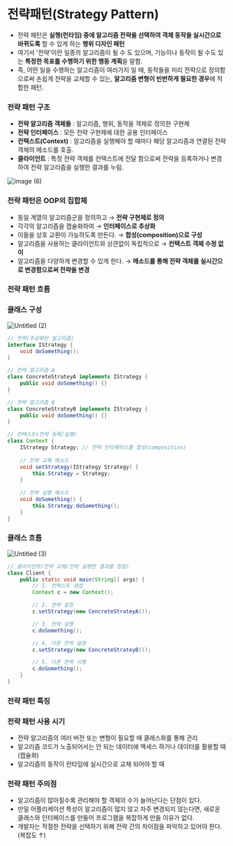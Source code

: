 # 전략패턴(**Strategy Pattern)**

- 전략 패턴은 **실행(런타임) 중에 알고리즘 전략을 선택하여 객체 동작을 실시간으로 바뀌도록** 할 수 있게 하는 **행위 디자인 패턴**
- 여기서 '전략'이란 일종의 알고리즘이 될 수 도 있으며, 기능이나 동작이 될 수도 있는 **특정한 목표를 수행하기 위한 행동 계획**을 말함.
- 즉, 어떤 일을 수행하는 알고리즘이 여러가지 일 때, 동작들을 미리 전략으로 정의함으로써 손쉽게 전략을 교체할 수 있는, **알고리즘 변형이 빈번하게 필요한 경우**에 적합한 패턴.

### 전략 패턴 구조

- **전략 알고리즘 객체들** : 알고리즘, 행위, 동작을 객체로 정의한 구현체
- **전략 인터페이스** : 모든 전략 구현제에 대한 공용 인터페이스
- **컨텍스트(Context)** : 알고리즘을 실행해야 할 때마다 해당 알고리즘과 연결된 전략 객체의 메소드를 호출.
- **클라이언트** : 특정 전략 객체를 컨텍스트에 전달 함으로써 전략을 등록하거나 변경하여 전략 알고리즘을 실행한 결과를 누림.

![image (6)](https://github.com/Woori-FISA-CS-Study/CS-Study/assets/35751392/40430948-36d5-4497-ada6-a135405a1f2a)


### **전략 패턴은 OOP의 집합체**

- 동일 계열의 알고리즘군을 정의하고 → **전략 구현체로 정의**
- 각각의 알고리즘을 캡슐화하여 → **인터페이스로 추상화**
- 이들을 상호 교환이 가능하도록 만든다. → **합성(composition)으로 구성**
- 알고리즘을 사용하는 클라이언트와 상관없이 독립적으로 → **컨텍스트 객체 수정 없이**
- 알고리즘을 다양하게 변경할 수 있게 한다. → **메소드를 통해 전략 객체를 실시간으로 변경함으로써 전략을 변경**

### 전략 패턴 흐름

### 클래스 구성

![Untitled (2)](https://github.com/Woori-FISA-CS-Study/CS-Study/assets/35751392/be2a5635-fa0f-483b-8c9a-e1d88e03b44a)


```java
// 전략(추상화된 알고리즘)
interface IStrategy {
    void doSomething();
}

// 전략 알고리즘 A
class ConcreteStrateyA implements IStrategy {
    public void doSomething() {}
}

// 전략 알고리즘 B
class ConcreteStrateyB implements IStrategy {
    public void doSomething() {}
}
```

```java
// 컨텍스트(전략 등록/실행)
class Context {
    IStrategy Strategy; // 전략 인터페이스를 합성(composition)
	
    // 전략 교체 메소드
    void setStrategy(IStrategy Strategy) {
        this.Strategy = Strategy;
    }
	
    // 전략 실행 메소드
    void doSomething() {
        this.Strategy.doSomething();
    }
}
```

### 클래스 흐름

![Untitled (3)](https://github.com/Woori-FISA-CS-Study/CS-Study/assets/35751392/9af2f04f-5b50-4be1-9967-4fa299622197)

```java
// 클라이언트(전략 교체/전략 실행한 결과를 얻음)
class Client {
    public static void main(String[] args) {
        // 1. 컨텍스트 생성
        Context c = new Context();

        // 2. 전략 설정
        c.setStrategy(new ConcreteStrateyA());

        // 3. 전략 실행
        c.doSomething();

        // 4. 다른 전략 설정
        c.setStrategy(new ConcreteStrateyB());

        // 5. 다른 전략 시행
        c.doSomething();
    }
}
```

### 전략 패턴 특징

### 전략 패턴 사용 시기

- 전략 알고리즘의 여러 버전 또는 변형이 필요할 때 클래스화를 통해 관리
- 알고리즘 코드가 노출되어서는 안 되는 데이터에 액세스 하거나 데이터를 활용할 때 (캡슐화)
- 알고리즘의 동작이 런타임에 실시간으로 교체 되어야 할 때

### 전략 패턴 주의점

- 알고리즘이 많아질수록 관리해야 할 객체의 수가 늘어난다는 단점이 있다.
- 만일 어플리케이션 특성이 알고리즘이 많지 않고 자주 변경되지 않는다면, 새로운 클래스와 인터페이스를 만들어 프로그램을 복잡하게 만들 이유가 없다.
- 개발자는 적절한 전략을 선택하기 위해 전략 간의 차이점을 파악하고 있어야 한다. (복잡도 ↑)

